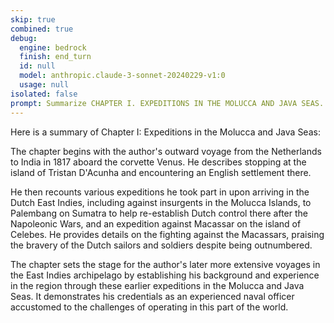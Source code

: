 ```yaml
---
skip: true
combined: true
debug:
  engine: bedrock
  finish: end_turn
  id: null
  model: anthropic.claude-3-sonnet-20240229-v1:0
  usage: null
isolated: false
prompt: Summarize CHAPTER I. EXPEDITIONS IN THE MOLUCCA AND JAVA SEAS.
---
```


Here is a summary of Chapter I: Expeditions in the Molucca and Java Seas:

The chapter begins with the author's outward voyage from the Netherlands to India in 1817 aboard the corvette Venus. He describes stopping at the island of Tristan D'Acunha and encountering an English settlement there.

He then recounts various expeditions he took part in upon arriving in the Dutch East Indies, including against insurgents in the Molucca Islands, to Palembang on Sumatra to help re-establish Dutch control there after the Napoleonic Wars, and an expedition against Macassar on the island of Celebes. He provides details on the fighting against the Macassars, praising the bravery of the Dutch sailors and soldiers despite being outnumbered.

The chapter sets the stage for the author's later more extensive voyages in the East Indies archipelago by establishing his background and experience in the region through these earlier expeditions in the Molucca and Java Seas. It demonstrates his credentials as an experienced naval officer accustomed to the challenges of operating in this part of the world.
